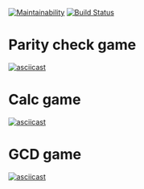 [![Maintainability](https://api.codeclimate.com/v1/badges/383163683ac10484127c/maintainability)](https://codeclimate.com/github/OdintsovTim/python-project-lvl1/maintainability)
[![Build Status](https://travis-ci.org/OdintsovTim/python-project-lvl1.svg?branch=master)](https://travis-ci.org/OdintsovTim/python-project-lvl1)

# Parity check game
[![asciicast](https://asciinema.org/a/rzDoloBU7ILpyWAWXTI9RNodY.svg)](https://asciinema.org/a/rzDoloBU7ILpyWAWXTI9RNodY)

# Calc game
[![asciicast](https://asciinema.org/a/qYrEXclK4OwItRDILe3C89Ll9.svg)](https://asciinema.org/a/qYrEXclK4OwItRDILe3C89Ll9)

# GCD game
[![asciicast](https://asciinema.org/a/zOEpQhRrPXeqfJr6nyrPgISfu.svg)](https://asciinema.org/a/zOEpQhRrPXeqfJr6nyrPgISfu)